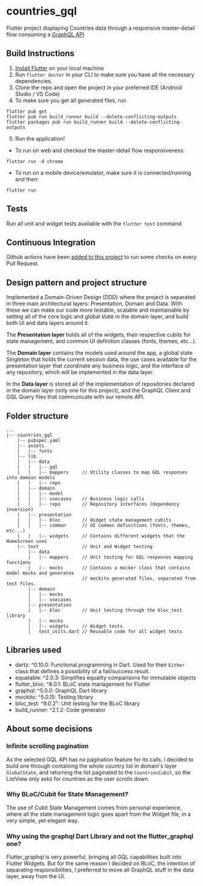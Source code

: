 # countries_gql
Flutter project displaying Countries data through a responsive master-detail flow consuming a [GraphQL API](https://github.com/trevorblades/countries)

## Build Instructions

1. [Install Flutter](https://flutter.dev/docs/get-started/install) on your local machine
2. Run `flutter doctor`  in your CLI to make sure you have all the necessary dependencies.
3. Clone the repo and open the project in your preferred IDE (Android Studio / VS Code)
4. To make sure you get all generated files, run
```
flutter pub get
flutter pub run build_runner build --delete-conflicting-outputs
flutter packages pub run build_runner build --delete-conflicting-outputs
```
5. Run the application!
 - To run on web and checkout the master-detail flow responsiveness:
```
flutter run -d chrome
```
- To run on a mobile device/emulator, make sure it is connected/running and then:
```
flutter run
```

## Tests

Run all unit and widget tests available with the `flutter test` command

## Continuous Integration
Github actions have been [added to this project](.github/workflows/pr_ci.yml) to run some checks on every Pull Request.

## Design pattern and project structure
Implemented a Domain-Driven Design (DDD) where the project is separated in three main architectural layers: Presentation, Domain and Data. With these we can make our code more testable, scalable and maintainable by setting all of the core logic and global state in the domain layer, and build both UI and data layers around it.

The **Presentation layer** holds all of the widgets, their respective cubits for state management, and common UI definition classes (fonts, themes, etc...).

The **Domain layer** contains the models used around the app, a global state Singleton that holds the current session data, the use cases available for the presentation layer that coordinate any business logic, and the interface of any repository, which will be implemented in the data layer.

In the **Data layer** is stored all of the implementation of repositories declared in the domain layer (only one for this project), and the GraphQL Client and GQL Query files that communicate with our remote API.

## Folder structure
```
...
|-- countries_gql
    |-- pubspec.yaml   
    |-- assets   
    |   |-- fonts  
    |-- lib   
    |   |-- data  
    |   |   |-- gql  
    |   |   |-- mappers     // Utility classes to map GQL responses into domain models  
    |   |   |-- repo 
    |   |-- domain  
    |   |   |-- model
    |   |   |-- usecases    // Business logic calls
    |   |   |-- repo        // Repository interfaces (dependency inversion)
    |   |-- presentation  
    |   |   |-- bloc        // Widget state management cubits
    |   |   |-- common      // UI common definitions (fonts, themes, etc...)
    |   |   |-- widgets     // Contains different widgets that the HomeScreen uses
    |-- test                // Unit and Widget testing
        |-- data  
        |   |-- mappers     // Unit testing for GQL responses mapping functions
        |   |-- mocks       // Contains a mocker class that contains model mocks and generates 
                            // mockito generated files, separated from test files.
        |-- domain  
        |   |-- mocks  
        |   |-- usecases
        |-- presentation 
        |   |-- bloc        // Unit testing through the bloc_test library
        |   |-- mocks  
        |   |-- widgets     // Widget tests
        |   test_utils.dart // Reusable code for all widget tests
```

## Libraries used
- dartz: ^0.10.0: Functional programming in Dart. Used for their `Either` class that defines a possibility of a fail/success result.
- equatable: ^2.0.3: Simplifies equality comparisons for immutable objects
- flutter_bloc: ^8.0.1: BLoC state management for Flutter
- graphql: ^5.0.0: GraphQL Dart library
- mockito: ^5.0.15: Testing library
- bloc_test: ^9.0.2": Unit testing for the BLoC library
- build_runner: ^2.1.2: Code generator

## About some decisions

### Infinite scrolling pagination
As the selected GQL API has no pagination feature for its calls, I decided to build one through containing the whole country list in domain's layer `GlobalState`, and returning the list paginated to the `CountriesCubit`, so the ListView only asks for countries as the user scrolls down.

### Why BLoC/Cubit for State Management?
The use of Cubit State Management comes from personal experience, where all the state management logic goes apart from the Widget file, in a very simple, yet elegant way.

### Why using the graphql Dart Library and not the flutter_graphql one?
Flutter_graphql is very powerful, bringing all GQL capabilities built into Flutter Widgets. But for the same reason I decided on BLoC, the intention of separating responsibilities, I preferred to move all GraphQL stuff in the data layer, away from the UI.